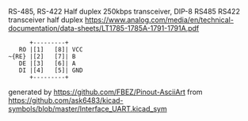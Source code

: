 RS-485, RS-422 Half duplex 250kbps transceiver, DIP-8
RS485 RS422 transceiver half duplex
https://www.analog.com/media/en/technical-documentation/data-sheets/LT1785-1785A-1791-1791A.pdf


	      +---------+
	   RO |[1]   [8]| VCC
	~{RE} |[2]   [7]| B
	   DE |[3]   [6]| A
	   DI |[4]   [5]| GND
	      +---------+


generated by https://github.com/FBEZ/Pinout-AsciiArt from https://github.com/ask6483/kicad-symbols/blob/master/Interface_UART.kicad_sym